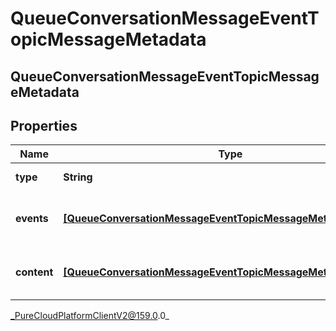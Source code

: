 # QueueConversationMessageEventTopicMessageMetadata

## QueueConversationMessageEventTopicMessageMetadata

## Properties

|Name | Type | Description | Notes|
|------------ | ------------- | ------------- | -------------|
| **type** | **String** | Message type. | [optional] |
| **events** | [**[QueueConversationMessageEventTopicMessageMetadataEvent]**](QueueConversationMessageEventTopicMessageMetadataEvent) | List of message events, if any | [optional] |
| **content** | [**[QueueConversationMessageEventTopicMessageMetadataContent]**](QueueConversationMessageEventTopicMessageMetadataContent) | List of message content, if any | [optional] |



_PureCloudPlatformClientV2@159.0.0_

